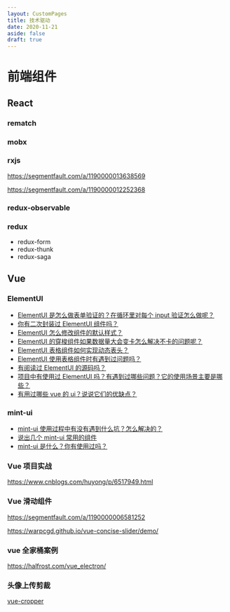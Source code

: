 ```yaml
---
layout: CustomPages
title: 技术驱动
date: 2020-11-21
aside: false
draft: true
---
```


# 前端组件

## React

### rematch

### mobx

### rxjs

https://segmentfault.com/a/1190000013638569

https://segmentfault.com/a/1190000012252368

### redux-observable

### redux

- redux-form
- redux-thunk
- redux-saga

## Vue

### ElementUI

- [ElementUI 是怎么做表单验证的？在循环里对每个 input 验证怎么做呢？](https://github.com/haizlin/fe-interview/issues/402)
- [你有二次封装过 ElementUI 组件吗？](https://github.com/haizlin/fe-interview/issues/401)
- [ElementUI 怎么修改组件的默认样式？](https://github.com/haizlin/fe-interview/issues/400)
- [ElementUI 的穿梭组件如果数据量大会变卡怎么解决不卡的问题呢？](https://github.com/haizlin/fe-interview/issues/399)
- [ElementUI 表格组件如何实现动态表头？](https://github.com/haizlin/fe-interview/issues/398)
- [ElementUI 使用表格组件时有遇到过问题吗？](https://github.com/haizlin/fe-interview/issues/397)
- [有阅读过 ElementUI 的源码吗？](https://github.com/haizlin/fe-interview/issues/396)
- [项目中有使用过 ElementUI 吗？有遇到过哪些问题？它的使用场景主要是哪些？](https://github.com/haizlin/fe-interview/issues/395)
- [有用过哪些 vue 的 ui？说说它们的优缺点？](https://github.com/haizlin/fe-interview/issues/394)

### mint-ui

- [mint-ui 使用过程中有没有遇到什么坑？怎么解决的？](https://github.com/haizlin/fe-interview/issues/481)
- [说出几个 mint-ui 常用的组件](https://github.com/haizlin/fe-interview/issues/480)
- [mint-ui 是什么？你有使用过吗？](https://github.com/haizlin/fe-interview/issues/479)

### Vue 项目实战

https://www.cnblogs.com/huyong/p/6517949.html

### Vue 滑动组件

https://segmentfault.com/a/1190000006581252

https://warpcgd.github.io/vue-concise-slider/demo/

### vue 全家桶案例

https://halfrost.com/vue_electron/

### 头像上传剪裁

[vue-cropper](https://github.com/xyxiao001/vue-cropper)
